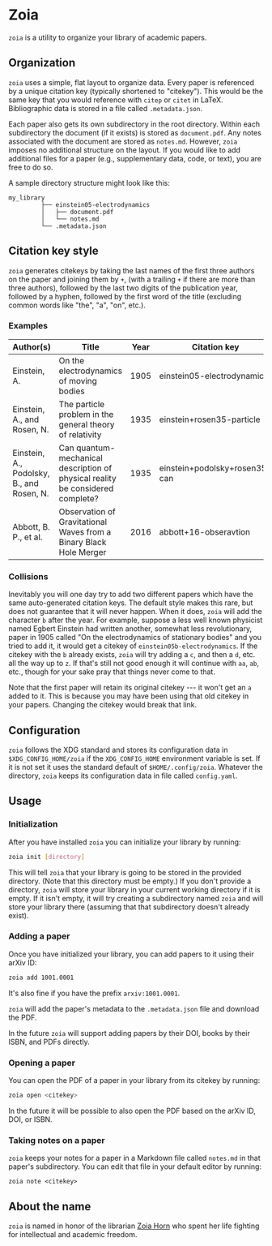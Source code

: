 # Zoia

`zoia` is a utility to organize your library of academic papers.

## Organization

`zoia` uses a simple, flat layout to organize data.  Every paper is referenced
by a unique citation key (typically shortened to "citekey").  This would be
the same key that you would reference with `citep` or `citet` in LaTeX.
Bibliographic data is stored in a file called `.metadata.json`.

Each paper also gets its own subdirectory in the root directory.  Within each
subdirectory the document (if it exists) is stored as `document.pdf`.  Any
notes associated with the document are stored as `notes.md`.  However, `zoia`
imposes no additional structure on the layout.  If you would like to add
additional files for a paper (e.g., supplementary data, code, or text), you are
free to do so.

A sample directory structure might look like this:

```
my_library
         ├── einstein05-electrodynamics
         │   ├── document.pdf
         │   └── notes.md
         └── .metadata.json
```

## Citation key style

`zoia` generates citekeys by taking the last names of the first three authors
on the paper and joining them by `+`, (with a trailing `+` if there are more
than three authors), followed by the last two digits of the publication year,
followed by a hyphen, followed by the first word of the title (excluding common
words like "the", "a", "on", etc.).  

### Examples

| Author(s)                                 | Title                                                                          | Year | Citation key                  |
| --------                                  | -----                                                                          | ---- | ------------                  |
| Einstein, A.                              | On the electrodynamics of moving bodies                                        | 1905 | einstein05-electrodynamics    |
| Einstein, A., and Rosen, N.               | The particle problem in the general theory of relativity                       | 1935 | einstein+rosen35-particle     |
| Einstein, A., Podolsky, B., and Rosen, N. | Can quantum-mechanical description of physical reality be considered complete? | 1935 | einstein+podolsky+rosen35-can |
| Abbott, B. P., et al.                     | Observation of Gravitational Waves from a Binary Black Hole Merger             | 2016 | abbott+16-obseravtion         |

### Collisions

Inevitably you will one day try to add two different papers which have the same
auto-generated citation keys.  The default style makes this rare, but does not
guarantee that it will never happen.  When it does, `zoia` will add the
character `b` after the year.  For example, suppose a less well known physicist
named Egbert Einstein had written another, somewhat less revolutionary, paper
in 1905 called "On the electrodynamics of stationary bodies" and you tried to
add it, it would get a citekey of `einstein05b-electrodynamics`.  If the
citekey with the `b` already exists, `zoia` will try adding a `c`, and then a
`d`, etc. all the way up to `z`.  If that's still not good enough it will
continue with `aa`, `ab`, etc., though for your sake pray that things never
come to that.

Note that the first paper will retain its original citekey --- it won't get an
`a` added to it.  This is because you may have been using that old citekey in
your papers.  Changing the citekey would break that link.

## Configuration

`zoia` follows the XDG standard and stores its configuration data in
`$XDG_CONFIG_HOME/zoia` if the `XDG_CONFIG_HOME` environment variable is set.
If it is not set it uses the standard default of `$HOME/.config/zoia`.
Whatever the directory, `zoia` keeps its configuration data in file called
`config.yaml`.

## Usage

### Initialization

After you have installed `zoia` you can initialize your library by running:

```sh
zoia init [directory]
```

This will tell `zoia` that your library is going to be stored in the provided
directory.  (Note that this directory must be empty.)  If you don't provide a
directory, `zoia` will store your library in your current working directory if
it is empty.  If it isn't empty, it will try creating a subdirectory named
`zoia` and will store your library there (assuming that that subdirectory
doesn't already exist).

### Adding a paper

Once you have initialized your library, you can add papers to it using their
arXiv ID:

```sh
zoia add 1001.0001
```

It's also fine if you have the prefix `arxiv:1001.0001`.

`zoia` will add the paper's metadata to the `.metadata.json` file and download
the PDF.

In the future `zoia` will support adding papers by their DOI, books by their
ISBN, and PDFs directly.

### Opening a paper

You can open the PDF of a paper in your library from its citekey by running:

```sh
zoia open <citekey>
```

In the future it will be possible to also open the PDF based on the arXiv ID,
DOI, or ISBN.

### Taking notes on a paper

`zoia` keeps your notes for a paper in a Markdown file called `notes.md` in
that paper's subdirectory.  You can edit that file in your default editor by
running:

```
zoia note <citekey>
```

## About the name

`zoia` is named in honor of the librarian [Zoia
Horn](https://en.wikipedia.org/wiki/Zoia_Horn) who spent her life fighting for
intellectual and academic freedom.
